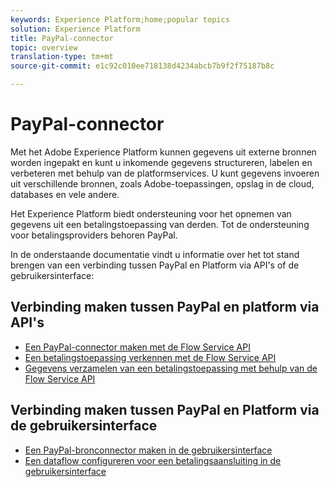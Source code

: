 ```yaml
---
keywords: Experience Platform;home;popular topics
solution: Experience Platform
title: PayPal-connector
topic: overview
translation-type: tm+mt
source-git-commit: e1c92c010ee718138d4234abcb7b9f2f75187b8c

---
```



# PayPal-connector

Met het Adobe Experience Platform kunnen gegevens uit externe bronnen worden ingepakt en kunt u inkomende gegevens structureren, labelen en verbeteren met behulp van de platformservices. U kunt gegevens invoeren uit verschillende bronnen, zoals Adobe-toepassingen, opslag in de cloud, databases en vele andere.

Het Experience Platform biedt ondersteuning voor het opnemen van gegevens uit een betalingstoepassing van derden. Tot de ondersteuning voor betalingsproviders behoren PayPal.

In de onderstaande documentatie vindt u informatie over het tot stand brengen van een verbinding tussen PayPal en Platform via API&#39;s of de gebruikersinterface:

## Verbinding maken tussen PayPal en platform via API&#39;s

- [Een PayPal-connector maken met de Flow Service API](../../tutorials/api/create/payments/paypal.md)
- [Een betalingstoepassing verkennen met de Flow Service API](../../tutorials/api/explore/payments.md)
- [Gegevens verzamelen van een betalingstoepassing met behulp van de Flow Service API](../../tutorials/api/collect/payments.md)

## Verbinding maken tussen PayPal en Platform via de gebruikersinterface

- [Een PayPal-bronconnector maken in de gebruikersinterface](../../tutorials/ui/create/payments/paypal.md)
- [Een dataflow configureren voor een betalingsaansluiting in de gebruikersinterface](../../tutorials/ui/dataflow/payments.md)